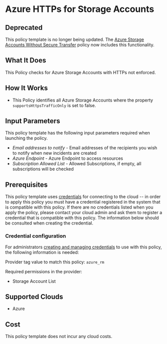 # Azure HTTPs for Storage Accounts

## Deprecated

This policy template is no longer being updated. The [Azure Storage Accounts Without Secure Transfer](https://github.com/flexera-public/policy_templates/tree/master/security/azure/secure_transfer_required/) policy now includes this functionality.

## What It Does

This Policy checks for Azure Storage Accounts with HTTPs not enforced.

## How It Works

- This Policy identifies all Azure Storage Accounts where the property `supportsHttpsTrafficOnly` is set to false.

## Input Parameters

This policy template has the following input parameters required when launching the policy.

- *Email addresses to notify* - Email addresses of the recipients you wish to notify when new incidents are created
- *Azure Endpoint* - Azure Endpoint to access resources
- *Subscription Allowed List* - Allowed Subscriptions, if empty, all subscriptions will be checked

## Prerequisites

This policy template uses [credentials](https://docs.flexera.com/flexera/EN/Automation/ManagingCredentialsExternal.htm) for connecting to the cloud -- in order to apply this policy you must have a credential registered in the system that is compatible with this policy. If there are no credentials listed when you apply the policy, please contact your cloud admin and ask them to register a credential that is compatible with this policy. The information below should be consulted when creating the credential.

### Credential configuration

For administrators [creating and managing credentials](https://docs.flexera.com/flexera/EN/Automation/ManagingCredentialsExternal.htm) to use with this policy, the following information is needed:

Provider tag value to match this policy: `azure_rm`

Required permissions in the provider:

- Storage Account List

## Supported Clouds

- Azure

## Cost

This policy template does not incur any cloud costs.

